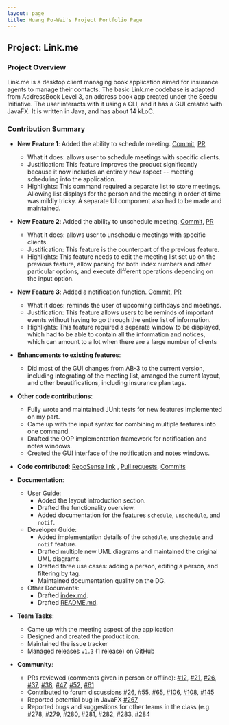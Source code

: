 ```yaml
---
layout: page 
title: Huang Po-Wei's Project Portfolio Page
---
```


## Project: Link.me

### Project Overview

Link.me is a desktop client managing book application aimed for insurance agents to manage their contacts. The basic
Link.me codebase is adapted from AddressBook Level 3, an address book app created under the Seedu Initiative. The user
interacts with it using a CLI, and it has a GUI created with JavaFX. It is written in Java, and has about 14 kLoC.

### Contribution Summary

* **New Feature 1**: Added the ability to schedule meeting.
  [Commit](https://github.com/AY2021S2-CS2103T-W12-3/tp/commit/dd8f4186422b19d0a37b66e36c7deeeb8ac54068),
  [PR](https://github.com/AY2021S2-CS2103T-W12-3/tp/pull/25)
    * What it does: allows user to schedule meetings with specific clients.
    * Justification: This feature improves the product significantly because it now includes an entirely new aspect --
      meeting scheduling into the application.
    * Highlights: This command required a separate list to store meetings. Allowing list displays for the person and the
      meeting in order of time was mildly tricky. A separate UI component also had to be made and maintained.

* **New Feature 2**: Added the ability to unschedule meeting.
  [Commit](https://github.com/AY2021S2-CS2103T-W12-3/tp/commit/d01310146e6c840a8ef09c154a99b4218eabf071),
  [PR](https://github.com/AY2021S2-CS2103T-W12-3/tp/pull/57)
    * What it does: allows user to unschedule meetings with specific clients.
    * Justification: This feature is the counterpart of the previous feature.
    * Highlights: This feature needs to edit the meeting list set up on the previous feature, allow parsing for both
      index numbers and other particular options, and execute different operations depending on the input option.

* **New Feature 3**: Added a notification function.
  [Commit](https://github.com/AY2021S2-CS2103T-W12-3/tp/commit/8e30ab16f842111aee627c2cafe970eabc602df8),
  [PR](https://github.com/AY2021S2-CS2103T-W12-3/tp/pull/40)
    * What it does: reminds the user of upcoming birthdays and meetings.
    * Justification: This feature allows users to be reminds of important events without having to go through the entire
      list of information.
    * Highlights: This feature required a separate window to be displayed, which had to be able to contain all 
      the information and notices, which can amount to a lot when there are a large number of clients

* **Enhancements to existing features**:
    * Did most of the GUI changes from AB-3 to the current version, including integrating of the meeting list, arranged
      the current layout, and other beautifications, including insurance plan tags.

* **Other code contributions**:
    * Fully wrote and maintained JUnit tests for new features implemented on my part.
    * Came up with the input syntax for combining multiple features into one command.
    * Drafted the OOP implementation framework for notification and notes windows.
    * Created the GUI interface of the notification and notes windows.

* **Code contributed**:
  [RepoSense link](https://nus-cs2103-ay2021s2.github.io/tp-dashboard/?search=georgepwhuang&sort=groupTitle&sortWithin=title&timeframe=commit&mergegroup=&groupSelect=groupByRepos&breakdown=true&checkedFileTypes=docs~functional-code~test-code~other&since=2021-02-19&tabOpen=true&tabType=authorship&zFR=false&tabAuthor=georgepwhuang&tabRepo=AY2021S2-CS2103T-W12-3%2Ftp%5Bmaster%5D&authorshipIsMergeGroup=false&authorshipFileTypes=docs~functional-code~test-code&authorshipIsBinaryFileTypeChecked=false)
  ,
  [Pull requests](https://github.com/AY2021S2-CS2103T-W12-3/tp/pulls?q=is%3Apr+author%3Ageorgepwhuang),
  [Commits](https://github.com/AY2021S2-CS2103T-W12-3/tp/commits?author=georgepwhuang)

* **Documentation**:
    * User Guide:
        * Added the layout introduction section.
        * Drafted the functionality overview.
        * Added documentation for the features `schedule`, `unschedule`, and `notif`.
    * Developer Guide:
        * Added implementation details of the `schedule`, `unschedule` and `notif` feature.
        * Drafted multiple new UML diagrams and maintained the original UML diagrams.
        * Drafted three use cases: adding a person, editing a person, and filtering by tag.
        * Maintained documentation quality on the DG.
    * Other Documents:
        * Drafted [index.md](index.md).
        * Drafted [README.md](https://github.com/AY2021S2-CS2103T-W12-3/tp#readme).

* **Team Tasks**:
    * Came up with the meeting aspect of the application
    * Designed and created the product icon.
    * Maintained the issue tracker
    * Managed releases `v1.3` (1 release) on GitHub

* **Community**:
    * PRs reviewed (comments given in person or offline):
      [\#12](https://github.com/AY2021S2-CS2103T-W12-3/tp/pull/12),
      [\#21](https://github.com/AY2021S2-CS2103T-W12-3/tp/pull/21),
      [\#26](https://github.com/AY2021S2-CS2103T-W12-3/tp/pull/26),
      [\#37](https://github.com/AY2021S2-CS2103T-W12-3/tp/pull/37),
      [\#38](https://github.com/AY2021S2-CS2103T-W12-3/tp/pull/38),
      [\#47](https://github.com/AY2021S2-CS2103T-W12-3/tp/pull/47),
      [\#52](https://github.com/AY2021S2-CS2103T-W12-3/tp/pull/52),
      [\#61](https://github.com/AY2021S2-CS2103T-W12-3/tp/pull/61)
    * Contributed to forum discussions
      [\#26](https://github.com/nus-cs2103-AY2021S2/forum/issues/26#issuecomment-764430687),
      [\#55](https://github.com/nus-cs2103-AY2021S2/forum/issues/55#issuecomment-768124175),
      [\#65](https://github.com/nus-cs2103-AY2021S2/forum/issues/65#issuecomment-769633356),
      [\#106](https://github.com/nus-cs2103-AY2021S2/forum/issues/106#issuecomment-773179460),
      [\#108](https://github.com/nus-cs2103-AY2021S2/forum/issues/108#issuecomment-773184636),
      [\#145](https://github.com/nus-cs2103-AY2021S2/forum/issues/145#issuecomment-779881367)
    * Reported potential bug in JavaFX [\#267](https://github.com/nus-cs2103-AY2021S2/forum/issues/267)
    * Reported bugs and suggestions for other teams in the class (e.g.
      [\#278](https://github.com/AY2021S2-CS2103-W16-3/tp/issues/278),
      [\#279](https://github.com/AY2021S2-CS2103-W16-3/tp/issues/279),
      [\#280](https://github.com/AY2021S2-CS2103-W16-3/tp/issues/280),
      [\#281](https://github.com/AY2021S2-CS2103-W16-3/tp/issues/281),
      [\#282](https://github.com/AY2021S2-CS2103-W16-3/tp/issues/282),
      [\#283](https://github.com/AY2021S2-CS2103-W16-3/tp/issues/283),
      [\#284](https://github.com/AY2021S2-CS2103-W16-3/tp/issues/284)
